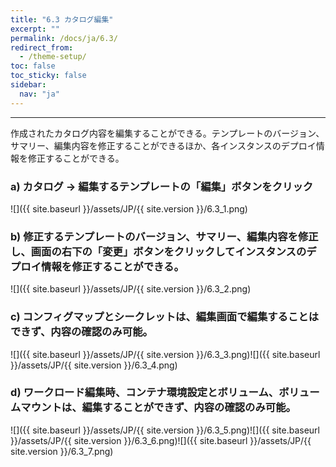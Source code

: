 ```yaml
---
title: "6.3 カタログ編集"
excerpt: ""
permalink: /docs/ja/6.3/
redirect_from:
  - /theme-setup/
toc: false
toc_sticky: false
sidebar:
  nav: "ja"
---
```



---

作成されたカタログ内容を編集することができる。テンプレートのバージョン、サマリー、編集内容を修正することができるほか、各インスタンスのデプロイ情報を修正することができる。

### a\) カタログ → 編集するテンプレートの「編集」ボタンをクリック
![]({{ site.baseurl }}/assets/JP/{{ site.version }}/6.3_1.png)

### b\) 修正するテンプレートのバージョン、サマリー、編集内容を修正し、画面の右下の「変更」ボタンをクリックしてインスタンスのデプロイ情報を修正することができる。
![]({{ site.baseurl }}/assets/JP/{{ site.version }}/6.3_2.png)

### c\) コンフィグマップとシークレットは、編集画面で編集することはできず、内容の確認のみ可能。
![]({{ site.baseurl }}/assets/JP/{{ site.version }}/6.3_3.png)![]({{ site.baseurl }}/assets/JP/{{ site.version }}/6.3_4.png)

### d\) ワークロード編集時、コンテナ環境設定とボリューム、ボリュームマウントは、編集することができず、内容の確認のみ可能。
![]({{ site.baseurl }}/assets/JP/{{ site.version }}/6.3_5.png)![]({{ site.baseurl }}/assets/JP/{{ site.version }}/6.3_6.png)![]({{ site.baseurl }}/assets/JP/{{ site.version }}/6.3_7.png)
